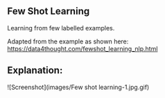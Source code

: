 ## Few Shot Learning

Learning from few labelled examples.

Adapted from the example as shown here: https://data4thought.com/fewshot_learning_nlp.html

## Explanation:

 ![Screenshot](images/Few shot learning-1.jpg.gif)

